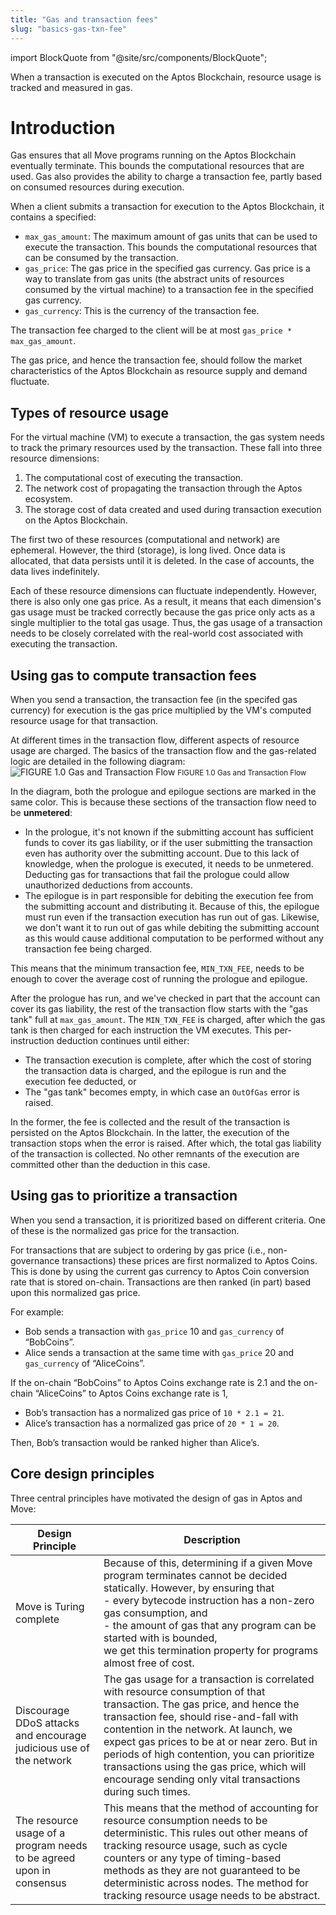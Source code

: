 ```yaml
---
title: "Gas and transaction fees"
slug: "basics-gas-txn-fee"
---
```

import BlockQuote from "@site/src/components/BlockQuote";

When a transaction is executed on the Aptos Blockchain, resource usage is tracked and measured in gas.

# Introduction

Gas ensures that all Move programs running on the Aptos Blockchain eventually terminate. This bounds the computational resources that are used. Gas also provides the ability to charge a transaction fee, partly based on consumed resources during execution.

When a client submits a transaction for execution to the Aptos Blockchain, it contains a specified:

* `max_gas_amount`: The maximum amount of gas units that can be used to execute the transaction. This bounds the computational resources that can be consumed by the transaction.
* `gas_price`: The gas price in the specified gas currency. Gas price is a way to translate from gas units (the abstract units of resources consumed by the virtual machine) to a transaction fee in the specified gas currency.
* `gas_currency`: This is the currency of the transaction fee.

The transaction fee charged to the client will be at most `gas_price * max_gas_amount`.

The gas price, and hence the transaction fee, should follow the market characteristics of the Aptos Blockchain as resource supply and demand fluctuate.

## Types of resource usage

For the virtual machine (VM) to execute a transaction, the gas system needs to track the primary resources used by the transaction. These fall into three resource dimensions:

1. The computational cost of executing the transaction.
2. The network cost of propagating the transaction through the Aptos ecosystem.
3. The storage cost of data created and used during transaction execution on the Aptos Blockchain.

The first two of these resources (computational and network) are ephemeral. However, the third (storage), is long lived. Once data is allocated, that data persists until it is deleted. In the case of accounts, the data lives indefinitely.

Each of these resource dimensions can fluctuate independently. However, there is also only one gas price. As a result, it means that each dimension's gas usage must be tracked correctly because the gas price only acts as a single multiplier to the total gas usage. Thus, the gas usage of a transaction needs to be closely correlated with the real-world cost associated with executing the transaction.

## Using gas to compute transaction fees

When you send a transaction, the transaction fee (in the specifed gas currency) for execution is the gas price multiplied by the VM's computed resource usage for that transaction.

At different times in the transaction flow, different aspects of resource usage are charged. The basics of the transaction flow and the gas-related logic are detailed in the following diagram:
![FIGURE 1.0 Gas and Transaction Flow](/img/docs/using-gas.svg)
<small className="figure">FIGURE 1.0 Gas and Transaction Flow</small>

In the diagram, both the prologue and epilogue sections are marked in the same color. This is because these sections of the transaction flow need to be **unmetered**:
* In the prologue, it's not known if the submitting account has sufficient funds to cover its gas liability, or if the user submitting the transaction even has authority over the submitting account. Due to this lack of knowledge, when the prologue is executed, it needs to be unmetered. Deducting gas for transactions that fail the prologue could allow unauthorized deductions from accounts.
* The epilogue is in part responsible for debiting the execution fee from the submitting account and distributing it. Because of this, the epilogue must run even if the transaction execution has run out of gas. Likewise, we don't want it to run out of gas while debiting the submitting account as this would cause additional computation to be performed without any transaction fee being charged.

This means that the minimum transaction fee, `MIN_TXN_FEE`, needs to be enough to cover the average cost of running the prologue and epilogue.

After the prologue has run, and we've checked in part that the account can cover its gas liability, the rest of the transaction flow starts with the "gas tank" full at `max_gas_amount`. The `MIN_TXN_FEE` is charged, after which the gas tank is then charged for each instruction the VM executes. This per-instruction deduction continues until either:
* The transaction execution is complete, after which the cost of storing the transaction data is charged, and the epilogue is run and the execution fee deducted, or
* The "gas tank" becomes empty, in which case an `OutOfGas` error is raised.

In the former, the fee is collected and the result of the transaction is persisted on the Aptos Blockchain. In the latter, the execution of the transaction stops when the error is raised. After which, the total gas liability of the transaction is collected. No other remnants of the execution are committed other than the deduction in this case.

## Using gas to prioritize a transaction

When you send a transaction, it is prioritized based on different criteria. One of these is the normalized gas price for the transaction.

For transactions that are subject to ordering by gas price (i.e., non-governance transactions) these prices are first normalized to Aptos Coins. This is done by using the current gas currency to Aptos Coin conversion rate that is stored on-chain. Transactions are then ranked (in part) based upon this normalized gas price.

For example:

* Bob sends a transaction with `gas_price` 10 and `gas_currency` of “BobCoins”.
* Alice sends a transaction at the same time with `gas_price` 20 and `gas_currency` of “AliceCoins”.

If the on-chain “BobCoins” to Aptos Coins exchange rate is 2.1 and the on-chain “AliceCoins” to Aptos Coins exchange rate is 1,
* Bob’s transaction has a normalized gas price of `10 * 2.1 = 21`.
* Alice’s transaction has a normalized gas price of `20 * 1 = 20`.

Then, Bob’s transaction would be ranked higher than Alice’s.

## Core design principles
Three central principles have motivated the design of gas in Aptos and Move:

| Design Principle | Description |
| ---------- | ---------- |
| Move is Turing complete | Because of this, determining if a given Move program terminates cannot be decided statically. However, by ensuring that <br/>  - every bytecode instruction has a non-zero gas consumption, and <br/>  - the amount of gas that any program can be started with is bounded, <br/>  we get this termination property for programs almost free of cost. |
| Discourage DDoS attacks and encourage judicious use of the network | The gas usage for a transaction is correlated with resource consumption of that transaction. The gas price, and hence the transaction fee, should rise-and-fall with contention in the network. At launch, we expect gas prices to be at or near zero. But in periods of high contention, you can prioritize transactions using the gas price, which will encourage sending only vital transactions during such times. |
| The resource usage of a program needs to be agreed upon in consensus | This means that the method of accounting for resource consumption needs to be deterministic. This rules out other means of tracking resource usage, such as cycle counters or any type of timing-based methods as they are not guaranteed to be deterministic across nodes. The method for tracking resource usage needs to be abstract. |

